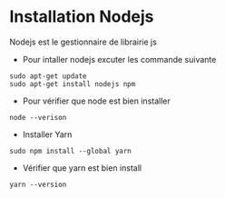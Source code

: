 # Installation Nodejs 

Nodejs est le gestionnaire de librairie js

- Pour intaller nodejs excuter les commande suivante
```shell
sudo apt-get update
sudo apt-get install nodejs npm
```
- Pour vérifier que node est bien installer 
```shell
node --verison
```

- Installer Yarn 
```shell
sudo npm install --global yarn
```

- Vérifier que yarn est bien install
```shell
yarn --version
```